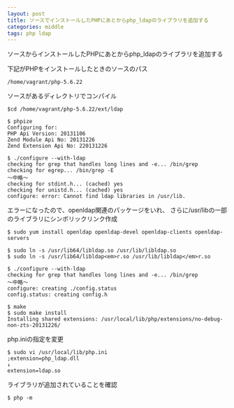```yaml
---
layout: post
title: ソースでインストールしたPHPにあとからphp_ldapのライブラリを追加する
categories: middle
tags: php ldap
---
```


ソースからインストールしたPHPにあとからphp_ldapのライブラリを追加する

下記がPHPをインストールしたときのソースのパス

```
/home/vagrant/php-5.6.22
```

ソースがあるディレクトリでコンパイル

```
$cd /home/vagrant/php-5.6.22/ext/ldap

$ phpize
Configuring for:
PHP Api Version: 20131106
Zend Module Api No: 20131226
Zend Extension Api No: 220131226

$ ./configure --with-ldap
checking for grep that handles long lines and -e... /bin/grep
checking for egrep... /bin/grep -E
～中略～
checking for stdint.h... (cached) yes
checking for unistd.h... (cached) yes
configure: error: Cannot find ldap libraries in /usr/lib.
```

エラーになったので、openldap関連のパッケージをいれ、
さらに/usr/libの一部のライブラリにシンボリックリンク作成

```
$ sudo yum install openldap openldap-devel openldap-clients openldap-servers

$ sudo ln -s /usr/lib64/libldap.so /usr/lib/libldap.so
$ sudo ln -s /usr/lib64/libldap<em>r.so /usr/lib/libldap</em>r.so

$ ./configure --with-ldap
checking for grep that handles long lines and -e... /bin/grep
～中略～
configure: creating ./config.status
config.status: creating config.h

$ make
$ sudo make install
Installing shared extensions: /usr/local/lib/php/extensions/no-debug-non-zts-20131226/
```

php.iniの指定を変更

```
$ sudo vi /usr/local/lib/php.ini
;extension=php_ldap.dll
↓
extension=ldap.so
```

ライブラリが追加されていることを確認

```
$ php -m
```











